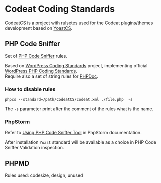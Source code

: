# Codeat Coding Standards

CodeatCS  is a project with rulsetes used for the Codeat plugins/themes development based on [YoastCS](https://github.com/Yoast/yoastcs/).

## PHP Code Sniffer

Set of [PHP Code Sniffer](https://github.com/squizlabs/PHP_CodeSniffer) rules.

Based on [WordPress Coding Standards](https://github.com/WordPress-Coding-Standards/WordPress-Coding-Standards) project, implementing official [WordPress PHP Coding Standards](https://make.wordpress.org/core/handbook/coding-standards/php/).  
Require also a set of string rules for [PHPDoc](https://github.com/CodeAtCode/PHPDoc-for-PHPCS-PHPCBF).

### How to disable rules

```phpcs --standard=/path/CodeatCS/codeat.xml ./file.php  -s```

The `-s` parameter print after the comment of the rules what is the name.

### PhpStorm

Refer to [Using PHP Code Sniffer Tool](https://www.jetbrains.com/phpstorm/help/using-php-code-sniffer-tool.html) in PhpStorm documentation.

After installation `Yoast` standard will be available as a choice in PHP Code Sniffer Validation inspection.

## PHPMD

Rules used: codesize, design, unused